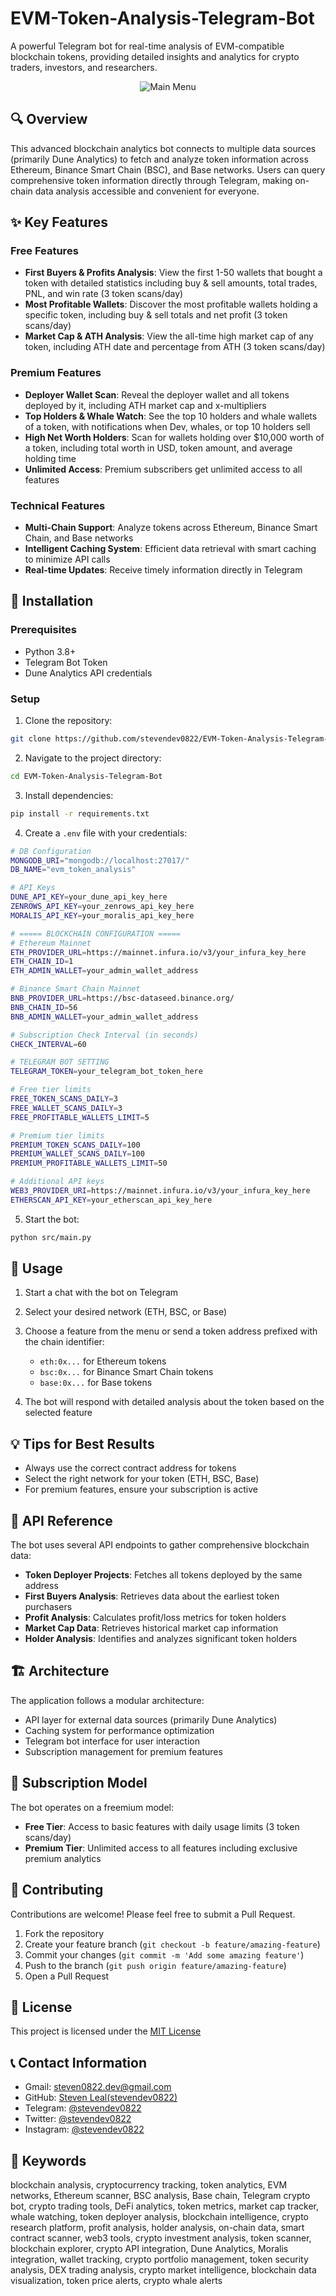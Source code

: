 # EVM-Token-Analysis-Telegram-Bot

A powerful Telegram bot for real-time analysis of EVM-compatible blockchain tokens, providing detailed insights and analytics for crypto traders, investors, and researchers.

<p align="center">
  <img src="https://github.com/stevendev0822/EVM-Token-Analysis-Telegram-Bot-Portfolio/blob/main/EVM%20Token%20Analysis%20Bot.gif" alt="Main Menu">
</p>

## 🔍 Overview

This advanced blockchain analytics bot connects to multiple data sources (primarily Dune Analytics) to fetch and analyze token information across Ethereum, Binance Smart Chain (BSC), and Base networks. Users can query comprehensive token information directly through Telegram, making on-chain data analysis accessible and convenient for everyone.

## ✨ Key Features

### Free Features
- **First Buyers & Profits Analysis**: View the first 1-50 wallets that bought a token with detailed statistics including buy & sell amounts, total trades, PNL, and win rate (3 token scans/day)
- **Most Profitable Wallets**: Discover the most profitable wallets holding a specific token, including buy & sell totals and net profit (3 token scans/day)
- **Market Cap & ATH Analysis**: View the all-time high market cap of any token, including ATH date and percentage from ATH (3 token scans/day)

### Premium Features
- **Deployer Wallet Scan**: Reveal the deployer wallet and all tokens deployed by it, including ATH market cap and x-multipliers
- **Top Holders & Whale Watch**: See the top 10 holders and whale wallets of a token, with notifications when Dev, whales, or top 10 holders sell
- **High Net Worth Holders**: Scan for wallets holding over $10,000 worth of a token, including total worth in USD, token amount, and average holding time
- **Unlimited Access**: Premium subscribers get unlimited access to all features

### Technical Features
- **Multi-Chain Support**: Analyze tokens across Ethereum, Binance Smart Chain, and Base networks
- **Intelligent Caching System**: Efficient data retrieval with smart caching to minimize API calls
- **Real-time Updates**: Receive timely information directly in Telegram

## 🚀 Installation

### Prerequisites

- Python 3.8+
- Telegram Bot Token
- Dune Analytics API credentials

### Setup

1. Clone the repository:

```bash
git clone https://github.com/stevendev0822/EVM-Token-Analysis-Telegram-Bot.git
```

2. Navigate to the project directory:

```bash
cd EVM-Token-Analysis-Telegram-Bot
```

3. Install dependencies:

```bash
pip install -r requirements.txt
```

4. Create a `.env` file with your credentials:

```bash
# DB Configuration
MONGODB_URI="mongodb://localhost:27017/"
DB_NAME="evm_token_analysis"

# API Keys
DUNE_API_KEY=your_dune_api_key_here
ZENROWS_API_KEY=your_zenrows_api_key_here
MORALIS_API_KEY=your_moralis_api_key_here

# ===== BLOCKCHAIN CONFIGURATION =====
# Ethereum Mainnet
ETH_PROVIDER_URL=https://mainnet.infura.io/v3/your_infura_key_here
ETH_CHAIN_ID=1
ETH_ADMIN_WALLET=your_admin_wallet_address

# Binance Smart Chain Mainnet
BNB_PROVIDER_URL=https://bsc-dataseed.binance.org/
BNB_CHAIN_ID=56
BNB_ADMIN_WALLET=your_admin_wallet_address

# Subscription Check Interval (in seconds)
CHECK_INTERVAL=60

# TELEGRAM BOT SETTING
TELEGRAM_TOKEN=your_telegram_bot_token_here

# Free tier limits
FREE_TOKEN_SCANS_DAILY=3
FREE_WALLET_SCANS_DAILY=3
FREE_PROFITABLE_WALLETS_LIMIT=5

# Premium tier limits
PREMIUM_TOKEN_SCANS_DAILY=100
PREMIUM_WALLET_SCANS_DAILY=100
PREMIUM_PROFITABLE_WALLETS_LIMIT=50

# Additional API keys
WEB3_PROVIDER_URI=https://mainnet.infura.io/v3/your_infura_key_here
ETHERSCAN_API_KEY=your_etherscan_api_key_here
```

5. Start the bot:

```bash
python src/main.py
```

## 📱 Usage

1. Start a chat with the bot on Telegram
2. Select your desired network (ETH, BSC, or Base)
3. Choose a feature from the menu or send a token address prefixed with the chain identifier:
   - `eth:0x...` for Ethereum tokens
   - `bsc:0x...` for Binance Smart Chain tokens
   - `base:0x...` for Base tokens

4. The bot will respond with detailed analysis about the token based on the selected feature

## 💡 Tips for Best Results
- Always use the correct contract address for tokens
- Select the right network for your token (ETH, BSC, Base)
- For premium features, ensure your subscription is active

## 🔌 API Reference

The bot uses several API endpoints to gather comprehensive blockchain data:

- **Token Deployer Projects**: Fetches all tokens deployed by the same address
- **First Buyers Analysis**: Retrieves data about the earliest token purchasers
- **Profit Analysis**: Calculates profit/loss metrics for token holders
- **Market Cap Data**: Retrieves historical market cap information
- **Holder Analysis**: Identifies and analyzes significant token holders

## 🏗️ Architecture

The application follows a modular architecture:
- API layer for external data sources (primarily Dune Analytics)
- Caching system for performance optimization
- Telegram bot interface for user interaction
- Subscription management for premium features

## 💎 Subscription Model

The bot operates on a freemium model:
- **Free Tier**: Access to basic features with daily usage limits (3 token scans/day)
- **Premium Tier**: Unlimited access to all features including exclusive premium analytics

## 🤝 Contributing

Contributions are welcome! Please feel free to submit a Pull Request.

1. Fork the repository
2. Create your feature branch (`git checkout -b feature/amazing-feature`)
3. Commit your changes (`git commit -m 'Add some amazing feature'`)
4. Push to the branch (`git push origin feature/amazing-feature`)
5. Open a Pull Request

## 📄 License

This project is licensed under the [MIT License](./LICENSE)

## 📞 Contact Information

- Gmail: [steven0822.dev@gmail.com](mailto:steven0822.dev@gmail.com)
- GitHub: [Steven Leal(stevendev0822)](https://github.com/stevendev0822)
- Telegram: [@stevendev0822](https://t.me/stevendev0822)
- Twitter: [@stevendev0822](https://twitter.com/stevendev0822)
- Instagram: [@stevendev0822](https://www.instagram.com/stevendev0822/)

## 🔑 Keywords

blockchain analysis, cryptocurrency tracking, token analytics, EVM networks, Ethereum scanner, BSC analysis, Base chain, Telegram crypto bot, crypto trading tools, DeFi analytics, token metrics, market cap tracker, whale watching, token deployer analysis, blockchain intelligence, crypto research platform, profit analysis, holder analysis, on-chain data, smart contract scanner, web3 tools, crypto investment analysis, token scanner, blockchain explorer, crypto API integration, Dune Analytics, Moralis integration, wallet tracking, crypto portfolio management, token security analysis, DEX trading analysis, crypto market intelligence, blockchain data visualization, token price alerts, crypto whale alerts
